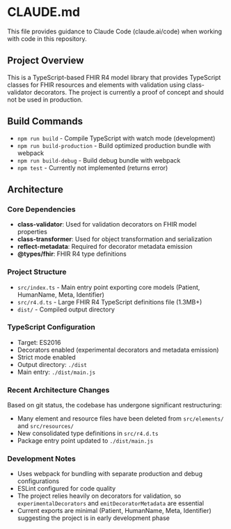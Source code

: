 # CLAUDE.md

This file provides guidance to Claude Code (claude.ai/code) when working with code in this repository.

## Project Overview

This is a TypeScript-based FHIR R4 model library that provides TypeScript classes for FHIR resources and elements with validation using class-validator decorators. The project is currently a proof of concept and should not be used in production.

## Build Commands

- `npm run build` - Compile TypeScript with watch mode (development)
- `npm run build-production` - Build optimized production bundle with webpack
- `npm run build-debug` - Build debug bundle with webpack
- `npm test` - Currently not implemented (returns error)

## Architecture

### Core Dependencies
- **class-validator**: Used for validation decorators on FHIR model properties
- **class-transformer**: Used for object transformation and serialization
- **reflect-metadata**: Required for decorator metadata emission
- **@types/fhir**: FHIR R4 type definitions

### Project Structure
- `src/index.ts` - Main entry point exporting core models (Patient, HumanName, Meta, Identifier)
- `src/r4.d.ts` - Large FHIR R4 TypeScript definitions file (1.3MB+)
- `dist/` - Compiled output directory

### TypeScript Configuration
- Target: ES2016
- Decorators enabled (experimental decorators and metadata emission)
- Strict mode enabled
- Output directory: `./dist`
- Main entry: `./dist/main.js`

### Recent Architecture Changes
Based on git status, the codebase has undergone significant restructuring:
- Many element and resource files have been deleted from `src/elements/` and `src/resources/`
- New consolidated type definitions in `src/r4.d.ts`
- Package entry point updated to `./dist/main.js`

### Development Notes
- Uses webpack for bundling with separate production and debug configurations
- ESLint configured for code quality
- The project relies heavily on decorators for validation, so `experimentalDecorators` and `emitDecoratorMetadata` are essential
- Current exports are minimal (Patient, HumanName, Meta, Identifier) suggesting the project is in early development phase